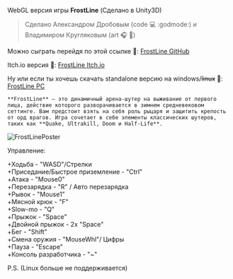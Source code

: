 WebGL версия игры **FrostLine** (Сделано в Unity3D)
> Сделано Александром Дробовым (code :computer: :godmode:) и Владимиром Кругляковым (art :headphones: :art:)

Можно сыграть перейдя по этой ссылке :link::
[FrostLine GitHub](https://clck.ru/3GM46t)

Itch.io версия :link::
[FrostLine Itch.io](https://mramorlomai.itch.io/frostline)

Ну или если ты хочешь скачать standalone версию на windows/~~linux~~ :link::
[FrostLine PC](https://disk.yandex.ru/d/E8916kl56iHSUw)

```
**FrostLine** — это динамичный арена-шутер на выживание от первого лица, действие которого разворачивается в зимнем средневековом сеттинге. Вам предстоит взять на себя роль рыцаря и защитить крепость от орд врагов. Игра сочетает в себе элементы классических шутеров, таких как **Quake, Ultrakill, Doom и Half-Life**.
```

![FrostLinePoster](https://github.com/user-attachments/assets/3db32614-dff6-4eca-acd0-79268bc0a492)

Управление:

+Ходьба - "WASD"/Стрелки  
+Приседание/Быстрое приземление - "Ctrl"  
+Атака - "Mouse0"  
+Перезарядка - "R" / Авто перезарядка  
+Рывок - "Mouse1"  
+Мясной крюк - "F"  
+Slow-mo - "Q"  
+Прыжок - "Space"  
+Двойной прыжок - 2x "Space"  
+Бег - "Shift"  
+Смена оружия - "MouseWhl"/ Цифры  
+Пауза  - "Escape"  
+Консоль разработчика - "~"  

P.S. (Linux больше не поддерживается)
